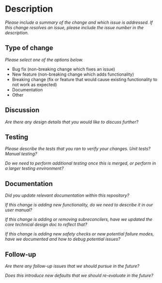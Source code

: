 # Description

*Please include a summary of the change and which issue is addressed. If this change resolves an issue, please include the issue number in the description.*

## Type of change

*Please select one of the options below.*

- Bug fix (non-breaking change which fixes an issue)
- New feature (non-breaking change which adds functionality)
- Breaking change (fix or feature that would cause existing functionality to not work as expected)
- Documentation
- Other

## Discussion

*Are there any design details that you would like to discuss further?*

## Testing

*Please describe the tests that you ran to verify your changes. Unit tests?
Manual testing?*

*Do we need to perform additional testing once this is merged, or perform in a larger testing environment?*

## Documentation

*Did you update relevant documentation within this repository?*

*If this change is adding new functionality, do we need to describe it in our user manual?*

*If this change is adding or removing subreconcilers, have we updated the core technical design doc to reflect that?*

*If this change is adding new safety checks or new potential failure modes, have we documented and how to debug potential issues?*

## Follow-up

*Are there any follow-up issues that we should pursue in the future?*

*Does this introduce new defaults that we should re-evaluate in the future?*
